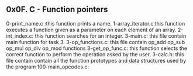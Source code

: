 0x0F. C - Function pointers
--------------------------------------
0-print_name.c :this function prints a name. 
1-array_iterator.c:this function executes a function given as a parameter on each element of an array.
2-int_index.c: this function searches for an integer.
3-main.c: this file contain main function for task 3.
3-op_functions.c: this file contain op_add op_sub op_mul op_div op_mod functions
3-get_op_func.c: this function selects the correct function to perform the operation asked by the user.
3-calc.h: this file contain contain all the function prototypes and data structures used by the program
100-main_opcodes.c:
